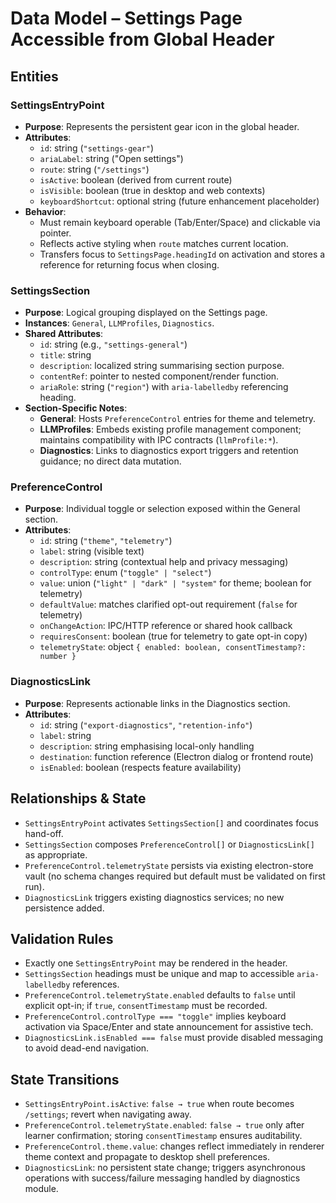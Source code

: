 # Data Model – Settings Page Accessible from Global Header

## Entities

### SettingsEntryPoint
- **Purpose**: Represents the persistent gear icon in the global header.
- **Attributes**:
  - `id`: string (`"settings-gear"`)
  - `ariaLabel`: string ("Open settings")
  - `route`: string (`"/settings"`)
  - `isActive`: boolean (derived from current route)
  - `isVisible`: boolean (true in desktop and web contexts)
  - `keyboardShortcut`: optional string (future enhancement placeholder)
- **Behavior**:
  - Must remain keyboard operable (Tab/Enter/Space) and clickable via pointer.
  - Reflects active styling when `route` matches current location.
  - Transfers focus to `SettingsPage.headingId` on activation and stores a reference for returning focus when closing.

### SettingsSection
- **Purpose**: Logical grouping displayed on the Settings page.
- **Instances**: `General`, `LLMProfiles`, `Diagnostics`.
- **Shared Attributes**:
  - `id`: string (e.g., `"settings-general"`)
  - `title`: string
  - `description`: localized string summarising section purpose.
  - `contentRef`: pointer to nested component/render function.
  - `ariaRole`: string (`"region"`) with `aria-labelledby` referencing heading.
- **Section-Specific Notes**:
  - **General**: Hosts `PreferenceControl` entries for theme and telemetry.
  - **LLMProfiles**: Embeds existing profile management component; maintains compatibility with IPC contracts (`llmProfile:*`).
  - **Diagnostics**: Links to diagnostics export triggers and retention guidance; no direct data mutation.

### PreferenceControl
- **Purpose**: Individual toggle or selection exposed within the General section.
- **Attributes**:
  - `id`: string (`"theme"`, `"telemetry"`)
  - `label`: string (visible text)
  - `description`: string (contextual help and privacy messaging)
  - `controlType`: enum (`"toggle" | "select"`)
  - `value`: union (`"light" | "dark" | "system"` for theme; boolean for telemetry)
  - `defaultValue`: matches clarified opt-out requirement (`false` for telemetry)
  - `onChangeAction`: IPC/HTTP reference or shared hook callback
  - `requiresConsent`: boolean (true for telemetry to gate opt-in copy)
  - `telemetryState`: object `{ enabled: boolean, consentTimestamp?: number }`

### DiagnosticsLink
- **Purpose**: Represents actionable links in the Diagnostics section.
- **Attributes**:
  - `id`: string (`"export-diagnostics"`, `"retention-info"`)
  - `label`: string
  - `description`: string emphasising local-only handling
  - `destination`: function reference (Electron dialog or frontend route)
  - `isEnabled`: boolean (respects feature availability)

## Relationships & State
- `SettingsEntryPoint` activates `SettingsSection[]` and coordinates focus hand-off.
- `SettingsSection` composes `PreferenceControl[]` or `DiagnosticsLink[]` as appropriate.
- `PreferenceControl.telemetryState` persists via existing electron-store vault (no schema changes required but default must be validated on first run).
- `DiagnosticsLink` triggers existing diagnostics services; no new persistence added.

## Validation Rules
- Exactly one `SettingsEntryPoint` may be rendered in the header.
- `SettingsSection` headings must be unique and map to accessible `aria-labelledby` references.
- `PreferenceControl.telemetryState.enabled` defaults to `false` until explicit opt-in; if `true`, `consentTimestamp` must be recorded.
- `PreferenceControl.controlType === "toggle"` implies keyboard activation via Space/Enter and state announcement for assistive tech.
- `DiagnosticsLink.isEnabled === false` must provide disabled messaging to avoid dead-end navigation.

## State Transitions
- `SettingsEntryPoint.isActive`: `false → true` when route becomes `/settings`; revert when navigating away.
- `PreferenceControl.telemetryState.enabled`: `false → true` only after learner confirmation; storing `consentTimestamp` ensures auditability.
- `PreferenceControl.theme.value`: changes reflect immediately in renderer theme context and propagate to desktop shell preferences.
- `DiagnosticsLink`: no persistent state change; triggers asynchronous operations with success/failure messaging handled by diagnostics module.
